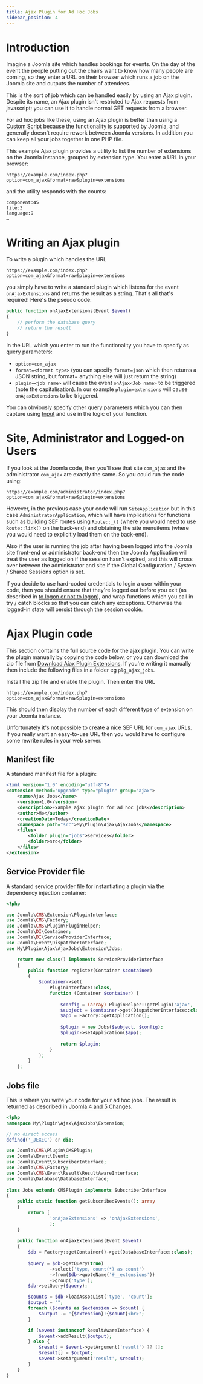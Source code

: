 ```yaml
---
title: Ajax Plugin for Ad Hoc Jobs
sidebar_position: 4
---
```

# Introduction

Imagine a Joomla site which handles bookings for events. On the day of the event the people putting out the chairs want to know how many people are coming, so they enter a URL on their browser which runs a job on the Joomla site and outputs the number of attendees.

This is the sort of job which can be handled easily by using an Ajax plugin. Despite its name, an Ajax plugin isn't restricted to Ajax requests from javascript; you can use it to handle normal GET requests from a browser. 

For ad hoc jobs like these, using an Ajax plugin is better than using a [Custom Script](../custom-script/index.md) because the functionality is supported by Joomla, and generally doesn't require rework between Joomla versions. In addition you can keep all your jobs together in one PHP file.

This example Ajax plugin provides a utility to list the number of extensions on the Joomla instance, grouped by extension type. You enter a URL in your browser:

```
https://example.com/index.php?option=com_ajax&format=raw&plugin=extensions
```

and the utility responds with the counts:

```
component:45
file:3
language:9 
…
```

# Writing an Ajax plugin
To write a plugin which handles the URL

```
https://example.com/index.php?option=com_ajax&format=raw&plugin=extensions

```

you simply have to write a standard plugin which listens for the event `onAjaxExtensions` and returns the result as a string. That's all that's required! Here's the pseudo code:

```php
public function onAjaxExtensions(Event $event)
{
    // perform the database query
    // return the result
}
```

In the URL which you enter to run the functionality you have to specify as query parameters:
- `option=com_ajax`
- `format=<format type>` (you can specify `format=json` which then returns a JSON string, but format= anything else will just return the string)
- `plugin=<job name>` will cause the event `onAjax<Job name>` to be triggered (note the capitalisation). In our example `plugin=extensions` will cause `onAjaxExtensions` to be triggered. 

You can obviously specify other query parameters which you can then capture using [Input](../../general-concepts/input.md) and use in the logic of your function.

# Site, Administrator and Logged-on Users
If you look at the Joomla code, then you'll see that site `com_ajax` and the administrator `com_ajax` are exactly the same. So you could run the code using:

```
https://example.com/administrator/index.php?option=com_ajax&format=raw&plugin=extensions

```

However, in the previous case your code will run `SiteApplication` but in this case `AdministratorApplication`, which will have implications for functions such as building SEF routes using `Route::_()` (where you would need to use `Route::link()` on the back-end) and obtaining the site menuitems (where you would need to explicitly load them on the back-end). 

Also if the user is running the job after having been logged into the Joomla site front-end or administrator back-end then the Joomla Application will treat the user as logged on if the session hasn't expired, and this will cross over between the administrator and site if the Global Configuration / System / Shared Sessions option is set. 

If you decide to use hard-coded credentials to login a user within your code, then you should ensure that they're logged out before you exit (as described in [to logon or not to logon](https://manual.joomla.org/docs/building-extensions/custom-script/logging-on)), and wrap functions which you call in try / catch blocks so that you can catch any exceptions. Otherwise the logged-in state will persist through the session cookie. 

# Ajax Plugin code
This section contains the full source code for the ajax plugin. You can write the plugin manually by copying the code below, or you can download the zip file from [Download Ajax Plugin Extensions](./_assets/plg_ajax_jobs.zip). If you're writing it manually then include the following files in a folder eg `plg_ajax_jobs`.

Install the zip file and enable the plugin. Then enter the URL
```
https://example.com/index.php?option=com_ajax&format=raw&plugin=extensions

```
This should then display the number of each different type of extension on your Joomla instance.

Unfortunately it's not possible to create a nice SEF URL for `com_ajax` URLs. If you really want an easy-to-use URL then you would have to configure some rewrite rules in your web server. 

## Manifest file
A standard manifest file for a plugin:

```xml title="plg_ajax_jobs/jobs.xml"
<?xml version="1.0" encoding="utf-8"?>
<extension method="upgrade" type="plugin" group="ajax">
    <name>Ajax Jobs</name>
    <version>1.0</version>
    <description>Example ajax plugin for ad hoc jobs</description>
    <author>Me</author>
    <creationDate>Today</creationDate>
    <namespace path="src">My\Plugin\Ajax\AjaxJobs</namespace>
    <files>
        <folder plugin="jobs">services</folder>
        <folder>src</folder>
    </files>
</extension>
```

## Service Provider file
A standard service provider file for instantiating a plugin via the dependency injection container:

```php title="plg_ajax_jobs/services/provider.php"
<?php

use Joomla\CMS\Extension\PluginInterface;
use Joomla\CMS\Factory;
use Joomla\CMS\Plugin\PluginHelper;
use Joomla\DI\Container;
use Joomla\DI\ServiceProviderInterface;
use Joomla\Event\DispatcherInterface;
use My\Plugin\Ajax\AjaxJobs\Extension\Jobs;

    return new class() implements ServiceProviderInterface
    {
        public function register(Container $container)
        {
            $container->set(
                PluginInterface::class,
                function (Container $container) {
    
                    $config = (array) PluginHelper::getPlugin('ajax', 'jobs');
                    $subject = $container->get(DispatcherInterface::class);
                    $app = Factory::getApplication();
                    
                    $plugin = new Jobs($subject, $config);
                    $plugin->setApplication($app);
    
                    return $plugin;
                }
            );
        }
    };
```

## Jobs file
This is where you write your code for your ad hoc jobs. The result is returned as described in [Joomla 4 and 5 Changes](joomla-4-and-5-changes.md).

```php title="plg_ajax_jobs/src/Extension/Jobs.php"
<?php
namespace My\Plugin\Ajax\AjaxJobs\Extension;

// no direct access
defined('_JEXEC') or die;

use Joomla\CMS\Plugin\CMSPlugin;
use Joomla\Event\Event;
use Joomla\Event\SubscriberInterface;
use Joomla\CMS\Factory;
use Joomla\CMS\Event\Result\ResultAwareInterface;
use Joomla\Database\DatabaseInterface;
   
class Jobs extends CMSPlugin implements SubscriberInterface
{
    public static function getSubscribedEvents(): array
    {
        return [
                'onAjaxExtensions' => 'onAjaxExtensions', 
                ];
    }
    
    public function onAjaxExtensions(Event $event)
    {
        $db = Factory::getContainer()->get(DatabaseInterface::class);
        
        $query = $db->getQuery(true)
                ->select('type, count(*) as count')
                ->from($db->quoteName('#__extensions'))
                ->group('type');
        $db->setQuery($query);

        $counts = $db->loadAssocList('type', 'count');
        $output = "";
        foreach ($counts as $extension => $count) {
            $output .= "{$extension}:{$count}<br>";
        }

        if ($event instanceof ResultAwareInterface) {
            $event->addResult($output);
        } else {
            $result = $event->getArgument('result') ?? [];
            $result[] = $output;
            $event->setArgument('result', $result);
        }
    }
}
```


